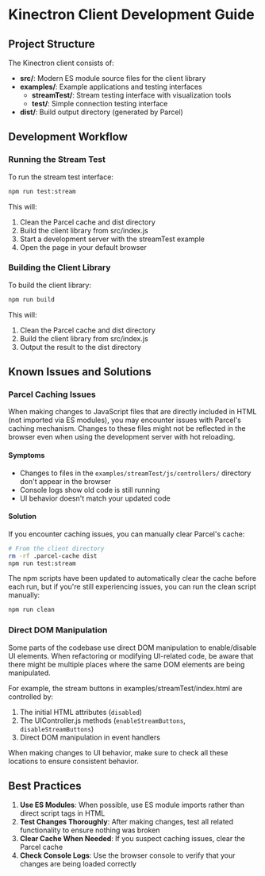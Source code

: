 # Kinectron Client Development Guide

## Project Structure

The Kinectron client consists of:

- **src/**: Modern ES module source files for the client library
- **examples/**: Example applications and testing interfaces
  - **streamTest/**: Stream testing interface with visualization tools
  - **test/**: Simple connection testing interface
- **dist/**: Build output directory (generated by Parcel)

## Development Workflow

### Running the Stream Test

To run the stream test interface:

```bash
npm run test:stream
```

This will:

1. Clean the Parcel cache and dist directory
2. Build the client library from src/index.js
3. Start a development server with the streamTest example
4. Open the page in your default browser

### Building the Client Library

To build the client library:

```bash
npm run build
```

This will:

1. Clean the Parcel cache and dist directory
2. Build the client library from src/index.js
3. Output the result to the dist directory

## Known Issues and Solutions

### Parcel Caching Issues

When making changes to JavaScript files that are directly included in HTML (not imported via ES modules), you may encounter issues with Parcel's caching mechanism. Changes to these files might not be reflected in the browser even when using the development server with hot reloading.

#### Symptoms

- Changes to files in the `examples/streamTest/js/controllers/` directory don't appear in the browser
- Console logs show old code is still running
- UI behavior doesn't match your updated code

#### Solution

If you encounter caching issues, you can manually clear Parcel's cache:

```bash
# From the client directory
rm -rf .parcel-cache dist
npm run test:stream
```

The npm scripts have been updated to automatically clear the cache before each run, but if you're still experiencing issues, you can run the clean script manually:

```bash
npm run clean
```

### Direct DOM Manipulation

Some parts of the codebase use direct DOM manipulation to enable/disable UI elements. When refactoring or modifying UI-related code, be aware that there might be multiple places where the same DOM elements are being manipulated.

For example, the stream buttons in examples/streamTest/index.html are controlled by:

1. The initial HTML attributes (`disabled`)
2. The UIController.js methods (`enableStreamButtons`, `disableStreamButtons`)
3. Direct DOM manipulation in event handlers

When making changes to UI behavior, make sure to check all these locations to ensure consistent behavior.

## Best Practices

1. **Use ES Modules**: When possible, use ES module imports rather than direct script tags in HTML
2. **Test Changes Thoroughly**: After making changes, test all related functionality to ensure nothing was broken
3. **Clear Cache When Needed**: If you suspect caching issues, clear the Parcel cache
4. **Check Console Logs**: Use the browser console to verify that your changes are being loaded correctly
